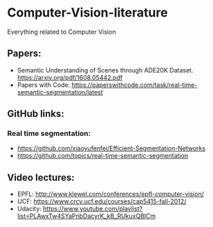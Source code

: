 # Computer-Vision-literature
Everything related to Computer Vision


## Papers:

* Semantic Understanding of Scenes through ADE20K Dataset.  https://arxiv.org/pdf/1608.05442.pdf
* Papers with Code: https://paperswithcode.com/task/real-time-semantic-segmentation/latest

## GitHub links:
### Real time segmentation:
* https://github.com/xiaoyufenfei/Efficient-Segmentation-Networks
* https://github.com/topics/real-time-semantic-segmentation

## Video lectures:
* EPFL: http://www.klewel.com/conferences/epfl-computer-vision/
* UCF: https://www.crcv.ucf.edu/courses/cap5415-fall-2012/
* Udacity: https://www.youtube.com/playlist?list=PLAwxTw4SYaPnbDacyrK_kB_RUkuxQBlCm
